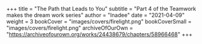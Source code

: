 +++
title = "The Path that Leads to You"
subtitle = "Part 4 of the Teamwork makes the dream work series"
author = "Inadee"
date = "2021-04-09"
weight = 3
bookCover = "images/covers/firelight.png"
bookCoverSmall = "images/covers/firelight.png"
archiveOfOurOwn = "https://archiveofourown.org/works/24438679/chapters/58966468"
+++
